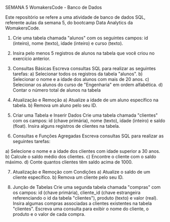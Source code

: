SEMANA 5 WomakersCode - Banco de Dados

Este repositório se refere a uma atividade de banco de dados SQL, referente aulas da semana 5, do bootcamp Data Analytics da WomakersCode.

1. Crie uma tabela chamada "alunos" com os seguintes campos: id
(inteiro), nome (texto), idade (inteiro) e curso (texto).

2. Insira pelo menos 5 registros de alunos na tabela que você criou no
exercício anterior.

3. Consultas Básicas
Escreva consultas SQL para realizar as seguintes tarefas:
a) Selecionar todos os registros da tabela "alunos".
b) Selecionar o nome e a idade dos alunos com mais de 20 anos.
c) Selecionar os alunos do curso de "Engenharia" em ordem
alfabética.
d) Contar o número total de alunos na tabela

4. Atualização e Remoção
a) Atualize a idade de um aluno específico na tabela.
b) Remova um aluno pelo seu ID.


5. Criar uma Tabela e Inserir Dados
Crie uma tabela chamada "clientes" com os campos: id (chave
primária), nome (texto), idade (inteiro) e saldo (float). Insira alguns
registros de clientes na tabela.


7. Consultas e Funções Agregadas
Escreva consultas SQL para realizar as seguintes tarefas:

a) Selecione o nome e a idade dos clientes com idade superior a
30 anos.
b) Calcule o saldo médio dos clientes.
c) Encontre o cliente com o saldo máximo.
d) Conte quantos clientes têm saldo acima de 1000.


7. Atualização e Remoção com Condições
a) Atualize o saldo de um cliente específico.
b) Remova um cliente pelo seu ID.


9. Junção de Tabelas
Crie uma segunda tabela chamada "compras" com os campos: id
(chave primária), cliente_id (chave estrangeira referenciando o id
da tabela "clientes"), produto (texto) e valor (real). Insira algumas
compras associadas a clientes existentes na tabela "clientes".
Escreva uma consulta para exibir o nome do cliente, o produto e o
valor de cada compra.
